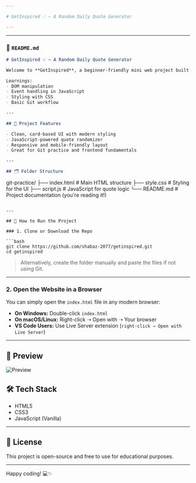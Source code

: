 ```yaml
---

# GetInspired 💡 – A Random Daily Quote Generator

---
```


---
### 📄 `README.md`

```markdown
# GetInspired 💡 – A Random Daily Quote Generator

Welcome to **GetInspired**, a beginner-friendly mini web project built with **HTML**, **CSS**, and **JavaScript**. This app displays a **random inspirational quote** every time you click the "New Quote" button.

Learnings:
- DOM manipulation
- Event handling in JavaScript
- Styling with CSS
- Basic Git workflow

---

## 🧠 Project Features

- Clean, card-based UI with modern styling
- JavaScript-powered quote randomizer
- Responsive and mobile-friendly layout
- Great for Git practice and frontend fundamentals

---

## 🗂️ Folder Structure

```

git-practice/
├── index.html       # Main HTML structure
├── style.css        # Styling for the UI
├── script.js        # JavaScript for quote logic
└── README.md        # Project documentation (you're reading it!)

````

---

## 🚀 How to Run the Project

### 1. Clone or Download the Repo

```bash
git clone https://github.com/shabaz-2077/getinspired.git
cd getinspired
````

> Alternatively, create the folder manually and paste the files if not using Git.

---

### 2. Open the Website in a Browser

You can simply open the `index.html` file in any modern browser:

* **On Windows:** Double-click `index.html`
* **On macOS/Linux:** Right-click ➝ Open with ➝ Your browser
* **VS Code Users:** Use Live Server extension (`right-click → Open with Live Server`)

---

## 📸 Preview

![Preview](GetInspiredSite.png)

## 🛠️ Tech Stack

* HTML5
* CSS3
* JavaScript (Vanilla)

---

## 📄 License

This project is open-source and free to use for educational purposes.

---

Happy coding! 💻✨

